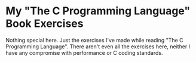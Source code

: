 My "The C Programming Language" Book Exercises
==============================================

Nothing special here. Just the exercises I've made while reading
"The C Programming Language". There aren't even all the exercises here, neither
I have any compromise with performance or C coding standards.
